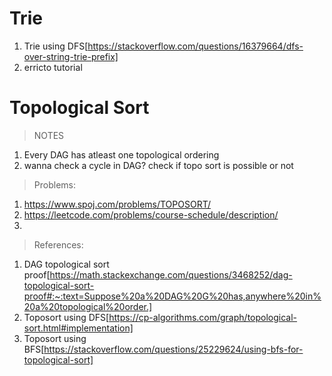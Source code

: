 # Trie
1. Trie using DFS[https://stackoverflow.com/questions/16379664/dfs-over-string-trie-prefix]
2. erricto tutorial

# Topological Sort
>NOTES
1. Every DAG has atleast one topological ordering
2. wanna check a cycle in DAG? check if topo sort is possible or not

>Problems:
1. https://www.spoj.com/problems/TOPOSORT/
2. https://leetcode.com/problems/course-schedule/description/
3. 


>References:
1. DAG topological sort proof[https://math.stackexchange.com/questions/3468252/dag-topological-sort-proof#:~:text=Suppose%20a%20DAG%20G%20has,anywhere%20in%20a%20topological%20order.]
2. Toposort using DFS[https://cp-algorithms.com/graph/topological-sort.html#implementation]
3. Toposort using BFS[https://stackoverflow.com/questions/25229624/using-bfs-for-topological-sort]
